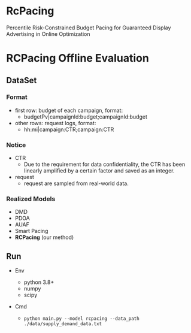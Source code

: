 # RcPacing
Percentile Risk-Constrained Budget Pacing for Guaranteed Display Advertising in Online Optimization

# RCPacing Offline Evaluation

## DataSet

### Format

- first row: budget of each campaign, format:
  - budgetPv|campaignId:budget;campaignId:budget
- other rows: request logs, format:
  - hh:mi|campaign:CTR;campaign:CTR

### Notice
- CTR 
  - Due to the requirement for data confidentiality, the CTR has been linearly amplified by a certain factor and saved as an integer.
- request
  - request are sampled from real-world data.


### Realized Models
- DMD
- PDOA
- AUAF
- Smart Pacing
- **RCPacing** (our method)


## Run

- Env 
  - python 3.8+
  - numpy
  - scipy

- Cmd
  - `python main.py --model rcpacing --data_path ./data/supply_demand_data.txt`
